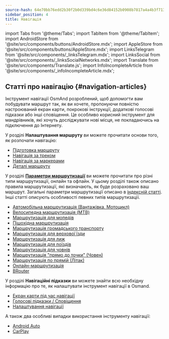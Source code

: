```yaml
---
source-hash: 64e70bb76edd2b30f2b0d339bd4c6e36d84152b0908b7817a4a4b3f7136b2c35
sidebar_position: 4
title: Навігація
---
```

import Tabs from '@theme/Tabs';
import TabItem from '@theme/TabItem';
import AndroidStore from '@site/src/components/buttons/AndroidStore.mdx';
import AppleStore from '@site/src/components/buttons/AppleStore.mdx';
import LinksTelegram from '@site/src/components/_linksTelegram.mdx';
import LinksSocial from '@site/src/components/_linksSocialNetworks.mdx';
import Translate from '@site/src/components/Translate.js';
import InfoIncompleteArticle from '@site/src/components/_infoIncompleteArticle.mdx';



## Статті про навігацію {#navigation-articles}

Інструмент навігації OsmAnd розроблений, щоб допомогти вам побудувати маршрут так, як ви хочете, пропонуючи повністю настроюваний екран карти, покрокові інструкції, додаткові голосові підказки або інші сповіщення. Це особливо корисний інструмент для мандрівників, які хочуть досліджувати нові місця, не покладаючись на підключення до Інтернету.

У розділі **Налаштування маршруту** ви можете прочитати основи того, як розпочати навігацію:

- [Підготовка маршруту](./setup/route-navigation.md)
- [Навігація за треком](./setup/gpx-navigation.md)
- [Навігація за маркерами](./setup/markers-navigation.md)
- [Деталі маршруту](./setup/route-details.md)

У розділі **[Параметри маршрутизації](./routing/osmand-routing.md#routing-types)** ви можете прочитати про різні типи маршрутизації, онлайн та офлайн. У цьому розділі також описано правила маршрутизації, які визначають, як буде розраховано ваш маршрут. Загальні параметри маршрутизації описано в [індексній статті](./routing/osmand-routing.md#routing-types). Інші статті описують особливості певних типів маршрутизації.
- [Автомобільна маршрутизація (Вантажівка, Мотоцикл)](./routing/car-based-routing.md)
- [Велосипедна маршрутизація (MTB)](./routing/bicycle-based-routing.md)
- [Маршрутизація для мопедів](./routing/moped-routing.md)
- [Пішохідна маршрутизація](./routing/pedestrian-routing.md)
- [Маршрутизація громадського транспорту](./routing/public-transport-navigation.md)
- [Маршрутизація для верхової їзди](./routing/horse-routing.md)
- [Маршрутизація для лиж](./routing/ski-routing.md)
- [Маршрутизація для поїздів](./routing/train-routing.md)
- [Маршрутизація для човнів](./routing/boat-navigation.md)
- [Маршрутизація "прямо до точки" (Човен)](./routing/direct-to-point-routing.md)
- [Маршрутизація по прямій (Літак)](./routing/straight-line-routing.md)
- [Онлайн-маршрутизація](./routing/online-routing.md)
- [BRouter](./routing/brouter.md)

У розділі **Навігаційні підказки** ви можете знайти всю необхідну інформацію про те, як налаштувати інструмент навігації в Osmand.

- [Екран карти під час навігації](./guidance/map-during-navigation.md)
- [Голосові підказки / Сповіщення](./guidance/voice-navigation.md)
- [Налаштування навігації](./guidance/navigation-settings.md)

А також два особливі випадки використання інструменту навігації:

- [Android Auto](./auto-car.md)
- [CarPlay](./car-play.md)